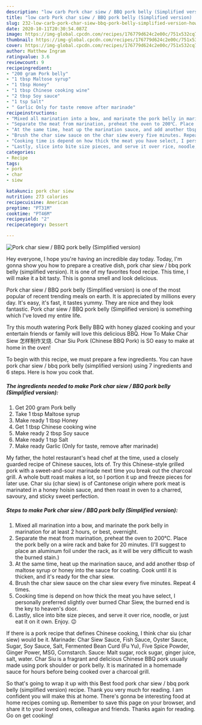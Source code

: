 ```yaml
---
description: "low carb Pork char siew / BBQ pork belly (Simplified version) | how to prepare Pork char siew / BBQ pork belly (Simplified version)"
title: "low carb Pork char siew / BBQ pork belly (Simplified version) | how to prepare Pork char siew / BBQ pork belly (Simplified version)"
slug: 232-low-carb-pork-char-siew-bbq-pork-belly-simplified-version-how-to-prepare-pork-char-siew-bbq-pork-belly-simplified-version
date: 2020-10-11T20:30:54.087Z
image: https://img-global.cpcdn.com/recipes/176779d624c2e00c/751x532cq70/pork-char-siew-bbq-pork-belly-simplified-version-recipe-main-photo.jpg
thumbnail: https://img-global.cpcdn.com/recipes/176779d624c2e00c/751x532cq70/pork-char-siew-bbq-pork-belly-simplified-version-recipe-main-photo.jpg
cover: https://img-global.cpcdn.com/recipes/176779d624c2e00c/751x532cq70/pork-char-siew-bbq-pork-belly-simplified-version-recipe-main-photo.jpg
author: Matthew Ingram
ratingvalue: 3.6
reviewcount: 9
recipeingredient:
- "200 gram Pork belly"
- "1 tbsp Maltose syrup"
- "1 tbsp Honey"
- "1 tbsp Chinese cooking wine"
- "2 tbsp Soy sauce"
- "1 tsp Salt"
- " Garlic Only for taste remove after marinade"
recipeinstructions:
- "Mixed all marination into a bow, and marinate the pork belly in marination for at least 2 hours, or best, overnight."
- "Separate the meat from marination, preheat the oven to 200℃. Place the pork belly on a wire rack and bake for 20 minutes. (I&#39;ll suggest to place an aluminum foil under the rack, as it will be very difficult to wash the burned stain.)"
- "At the same time, heat up the marination sauce, and add another tbsp of maltose syrup or honey into the sauce for coating. Cook until it is thicken, and it&#39;s ready for the char siew."
- "Brush the char siew sauce on the char siew every five minutes. Repeat 4 times."
- "Cooking time is depend on how thick the meat you have select, I personally preferred slightly over burned Char Siew, the burned end is the key to heaven&#39;s door."
- "Lastly, slice into bite size pieces, and serve it over rice, noodle, or just eat it on it own. Enjoy. 😉"
categories:
- Recipe
tags:
- pork
- char
- siew

katakunci: pork char siew 
nutrition: 273 calories
recipecuisine: American
preptime: "PT31M"
cooktime: "PT46M"
recipeyield: "2"
recipecategory: Dessert

---
```



![Pork char siew / BBQ pork belly (Simplified version)](https://img-global.cpcdn.com/recipes/176779d624c2e00c/751x532cq70/pork-char-siew-bbq-pork-belly-simplified-version-recipe-main-photo.jpg)

Hey everyone, I hope you're having an incredible day today. Today, I'm gonna show you how to prepare a creative dish, pork char siew / bbq pork belly (simplified version). It is one of my favorites food recipe. This time, I will make it a bit tasty. This is gonna smell and look delicious.

Pork char siew / BBQ pork belly (Simplified version) is one of the most popular of recent trending meals on earth. It is appreciated by millions every day. It's easy, it's fast, it tastes yummy. They are nice and they look fantastic. Pork char siew / BBQ pork belly (Simplified version) is something which I've loved my entire life.

Try this mouth watering Pork Belly BBQ with honey glazed cooking and your entertain friends or family will love this delicious BBQ. How To Make Char Siew 怎样制作叉烧. Char Siu Pork (Chinese BBQ Pork) is SO easy to make at home in the oven!


To begin with this recipe, we must prepare a few ingredients. You can have pork char siew / bbq pork belly (simplified version) using 7 ingredients and 6 steps. Here is how you cook that.

<!--inarticleads1-->

##### The ingredients needed to make Pork char siew / BBQ pork belly (Simplified version):

1. Get 200 gram Pork belly
1. Take 1 tbsp Maltose syrup
1. Make ready 1 tbsp Honey
1. Get 1 tbsp Chinese cooking wine
1. Make ready 2 tbsp Soy sauce
1. Make ready 1 tsp Salt
1. Make ready  Garlic (Only for taste, remove after marinade)


My father, the hotel restaurant&#39;s head chef at the time, used a closely guarded recipe of Chinese sauces, lots of. Try this Chinese-style grilled pork with a sweet-and-sour marinade next time you break out the charcoal grill. A whole butt roast makes a lot, so I portion it up and freeze pieces for later use. Char siu (char siew) is of Cantonese origin where pork meat is marinated in a honey hoisin sauce, and then roast in oven to a charred, savoury, and sticky sweet perfection. 

<!--inarticleads2-->

##### Steps to make Pork char siew / BBQ pork belly (Simplified version):

1. Mixed all marination into a bow, and marinate the pork belly in marination for at least 2 hours, or best, overnight.
1. Separate the meat from marination, preheat the oven to 200℃. Place the pork belly on a wire rack and bake for 20 minutes. (I&#39;ll suggest to place an aluminum foil under the rack, as it will be very difficult to wash the burned stain.)
1. At the same time, heat up the marination sauce, and add another tbsp of maltose syrup or honey into the sauce for coating. Cook until it is thicken, and it&#39;s ready for the char siew.
1. Brush the char siew sauce on the char siew every five minutes. Repeat 4 times.
1. Cooking time is depend on how thick the meat you have select, I personally preferred slightly over burned Char Siew, the burned end is the key to heaven&#39;s door.
1. Lastly, slice into bite size pieces, and serve it over rice, noodle, or just eat it on it own. Enjoy. 😉


If there is a pork recipe that defines Chinese cooking, I think char siu (char siew) would be it. Marinade: Char Siew Sauce, Fish Sauce, Oyster Sauce, Sugar, Soy Sauce, Salt, Fermented Bean Curd (Fu Yu), Five Spice Powder, Ginger Power, MSG, Cornstarch. Sauce: Malt sugar, rock sugar, ginger juice, salt, water. Char Siu is a fragrant and delicious Chinese BBQ pork usually made using pork shoulder or pork belly. It is marinated in a homemade sauce for hours before being cooked over a charcoal grill. 

So that's going to wrap it up with this Best food pork char siew / bbq pork belly (simplified version) recipe. Thank you very much for reading. I am confident you will make this at home. There's gonna be interesting food at home recipes coming up. Remember to save this page on your browser, and share it to your loved ones, colleague and friends. Thanks again for reading. Go on get cooking!
